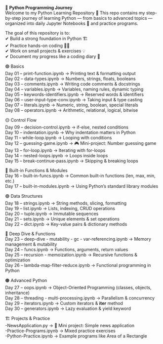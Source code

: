 🐍 **Python Programming Journey**  
Welcome to my Python Learning Repository 🎉
This repo contains my step-by-step journey of learning Python — from basics to advanced topics — organized into daily Jupyter Notebooks 📒 and practice programs.

The goal of this repository is to:  
✔ Build a strong foundation in Python 🏗️  
✔ Practice hands-on coding 👨‍💻  
✔ Work on small projects & exercises 💡  
✔ Document my progress like a coding diary 📅    

🟢 Basics  
Day 01 – print-function.ipynb → Printing text & formatting output  
Day 02 – data-types.ipynb → Numbers, strings, floats, booleans  
Day 03 – comments.ipynb → Writing code comments & docstrings  
Day 04 – variables.ipynb → Variables, naming rules, dynamic typing  
Day 05 – keywords-identifiers.ipynb → Reserved words & identifiers  
Day 06 – user-input-type-conv.ipynb → Taking input & type casting   
Day 07 – literals.ipynb → Numeric, string, boolean, special literals  
Day 08 – operators.ipynb → Arithmetic, relational, logical, bitwise  

🟡 Control Flow  
Day 09 – decision-control.ipynb → if-else, nested conditions  
Day 10 – indentation.ipynb → Why indentation matters in Python  
Day 11 – while-loop.ipynb → Looping with conditions  
Day 12 – guessing-game.ipynb → 🎮 Mini-project: Number guessing game  
Day 13 – for-loop.ipynb → Iterating with for-loops  
Day 14 – nested-loops.ipynb → Loops inside loops  
Day 15 – break-continue-pass.ipynb → Skipping & breaking loops  

🔵 Built-in Functions & Modules  
Day 16 – built-in-funcs.ipynb → Common built-in functions (len, max, min, etc.)  
Day 17 – built-in-modules.ipynb → Using Python’s standard library modules  

🟣 Data Structures  
Day 18 – strings.ipynb → String methods, slicing, formatting  
Day 19 – list.ipynb → Lists, indexing, CRUD operations  
Day 20 – tuple.ipynb → Immutable sequences  
Day 21 – sets.ipynb → Unique elements & set operations  
Day 22 – dict.ipynb → Key-value pairs & dictionary methods  

🔴 Deep Dive & Functions  
Day 23 – deep-dive - mutability - gc - var-referencing.ipynb → Memory management & mutability  
Day 24 – funcs.ipynb → Functions, arguments, return values  
Day 25 – recursion - memoization.ipynb → Recursive functions & optimization  
Day 26 – lambda-map-filter-reduce.ipynb → Functional programming in Python  

🟠 Advanced Python  
Day 27 – oops.ipynb → Object-Oriented Programming (classes, objects, inheritance)   
Day 28 – threading - multi-processing.ipynb → Parallelism & concurrency    
Day 29 – iterators.ipynb → Custom iterators & __iter__ method  
Day 30 – generators.ipynb → Lazy evaluation & yield keyword  

🏗️ Projects & Practice   
-NewsApplication.py → 📰 Mini project: Simple news application  
-Practice-Programs.ipynb → Mixed practice exercises  
-Python-Practice.ipynb → Example programs like Area of a Rectangle
